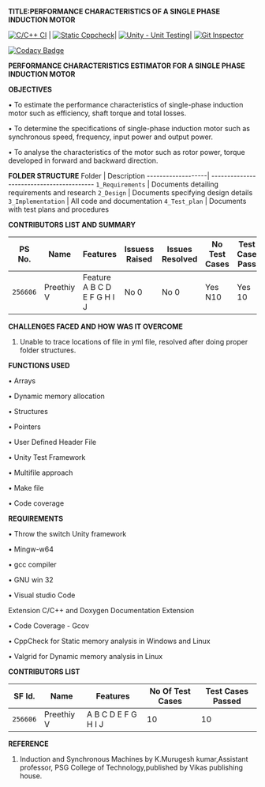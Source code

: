 **TITLE:PERFORMANCE CHARACTERISTICS OF A SINGLE PHASE INDUCTION MOTOR**

[![C/C++ CI](https://github.com/256606/Miniproject/actions/workflows/c-cpp.yml/badge.svg)](https://github.com/256606/Miniproject/actions/workflows/c-cpp.yml) | [![Static Cppcheck](https://github.com/256606/Miniproject/actions/workflows/cppcheck.yml/badge.svg)](https://github.com/256606/Miniproject/actions/workflows/cppcheck.yml)| [![Unity - Unit Testing](https://github.com/256606/Miniproject/actions/workflows/unity.yml/badge.svg)](https://github.com/256606/Miniproject/actions/workflows/unity.yml)| [![Git Inspector](https://github.com/256606/Miniproject/actions/workflows/gitinspector.yml/badge.svg)](https://github.com/256606/Miniproject/actions/workflows/gitinspector.yml)

[![Codacy Badge](https://app.codacy.com/project/badge/Grade/6ce8635953f64ff9949b505604628ff5)](https://www.codacy.com/gh/256606/miniproject/dashboard?utm_source=github.com&amp;utm_medium=referral&amp;utm_content=256606/miniproject&amp;utm_campaign=Badge_Grade)

**PERFORMANCE CHARACTERISTICS ESTIMATOR FOR A SINGLE PHASE INDUCTION MOTOR**

**OBJECTIVES**

•	To estimate the performance characteristics of single-phase induction motor such as efficiency, shaft torque and total losses. 

•	To determine the specifications of single-phase induction motor such as synchronous speed, frequency, input power and output power.

•	To analyse the characteristics of the motor such as rotor power, torque developed in forward and backward direction.

**FOLDER STRUCTURE**
Folder             | Description
-------------------| -----------------------------------------
`1_Requirements`   | Documents detailing requirements and research
`2_Design`         | Documents specifying design details
`3_Implementation` | All code and documentation
`4_Test_plan`      | Documents with test plans and procedures

**CONTRIBUTORS LIST AND SUMMARY**

PS No. |  Name   |    Features    | Issuess Raised |Issues Resolved|No Test Cases|Test Case Pass
-------|---------|----------------|----------------|---------------|-------------|--------------
`256606` |Preethiy V  | Feature A B C D E F G H I J    | No 0    | No 0  |Yes N10   |Yes 10     
    

**CHALLENGES FACED AND HOW WAS IT OVERCOME**

1. Unable to trace locations of file in yml file, resolved after doing proper folder structures.


**FUNCTIONS USED**

•	Arrays

•	Dynamic memory allocation

•	Structures

•	Pointers

•	User Defined Header File

•	Unity Test Framework

•	Multifile approach

•	Make file

•	Code coverage


**REQUIREMENTS**

•	Throw the switch Unity framework

•	Mingw-w64

•	gcc compiler

•	GNU win 32

•	Visual studio Code

Extension C/C++ and Doxygen Documentation Extension

•	Code Coverage - Gcov

•	CppCheck for Static memory analysis in Windows and Linux

•	Valgrid for Dynamic memory analysis in Linux

**CONTRIBUTORS LIST**


SF Id. |  Name   |    Features    |No Of Test Cases|Test Cases Passed
-------|---------|----------------|-------------|--------------
`256606` | Preethiy V | A B C D E F G H I J    |10   |10     

**REFERENCE**
1. Induction and Synchronous Machines by K.Murugesh kumar,Assistant professor, PSG College of Technology,published by Vikas publishing house. 









 	 	 	 

   





















